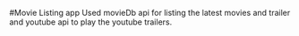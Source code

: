 #Movie Listing app
Used movieDb api for listing the latest movies and trailer and youtube api to play the youtube trailers.
